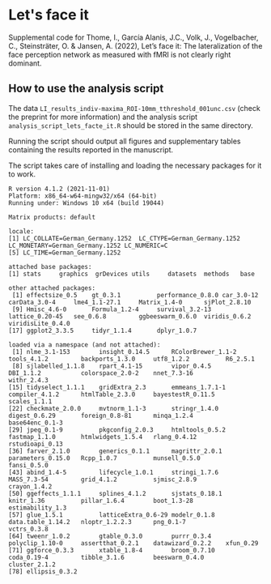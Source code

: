 # Let's face it

Supplemental code for Thome, I., García Alanis, J.C., Volk, J., Vogelbacher, C., Steinsträter, O. &amp; Jansen, A. (2022),  Let’s face it: The lateralization of the face perception network as measured with fMRI is not clearly right dominant.

## How to use the analysis script

The data `LI_results_indiv-maxima_ROI-10mm_tthreshold_001unc.csv` (check the preprint for more information) and the analysis script `analysis_script_lets_facte_it.R` should be stored in the same directory.

Running the script should output all figures and supplementary tables containing the results reported in the manuscript.

The script takes care of installing and loading the necessary packages for it to work.

```{r}
R version 4.1.2 (2021-11-01)
Platform: x86_64-w64-mingw32/x64 (64-bit)
Running under: Windows 10 x64 (build 19044)

Matrix products: default

locale:
[1] LC_COLLATE=German_Germany.1252  LC_CTYPE=German_Germany.1252    LC_MONETARY=German_Germany.1252 LC_NUMERIC=C                   
[5] LC_TIME=German_Germany.1252    

attached base packages:
[1] stats     graphics  grDevices utils     datasets  methods   base     

other attached packages:
 [1] effectsize_0.5    gt_0.3.1          performance_0.8.0 car_3.0-12        carData_3.0-4     lme4_1.1-27.1     Matrix_1.4-0      sjPlot_2.8.10    
 [9] Hmisc_4.6-0       Formula_1.2-4     survival_3.2-13   lattice_0.20-45   see_0.6.8         ggbeeswarm_0.6.0  viridis_0.6.2     viridisLite_0.4.0
[17] ggplot2_3.3.5     tidyr_1.1.4       dplyr_1.0.7      

loaded via a namespace (and not attached):
 [1] nlme_3.1-153        insight_0.14.5      RColorBrewer_1.1-2  tools_4.1.2         backports_1.3.0     utf8_1.2.2          R6_2.5.1           
 [8] sjlabelled_1.1.8    rpart_4.1-15        vipor_0.4.5         DBI_1.1.2           colorspace_2.0-2    nnet_7.3-16         withr_2.4.3        
[15] tidyselect_1.1.1    gridExtra_2.3       emmeans_1.7.1-1     compiler_4.1.2      htmlTable_2.3.0     bayestestR_0.11.5   scales_1.1.1       
[22] checkmate_2.0.0     mvtnorm_1.1-3       stringr_1.4.0       digest_0.6.29       foreign_0.8-81      minqa_1.2.4         base64enc_0.1-3    
[29] jpeg_0.1-9          pkgconfig_2.0.3     htmltools_0.5.2     fastmap_1.1.0       htmlwidgets_1.5.4   rlang_0.4.12        rstudioapi_0.13    
[36] farver_2.1.0        generics_0.1.1      magrittr_2.0.1      parameters_0.15.0   Rcpp_1.0.7          munsell_0.5.0       fansi_0.5.0        
[43] abind_1.4-5         lifecycle_1.0.1     stringi_1.7.6       MASS_7.3-54         grid_4.1.2          sjmisc_2.8.9        crayon_1.4.2       
[50] ggeffects_1.1.1     splines_4.1.2       sjstats_0.18.1      knitr_1.36          pillar_1.6.4        boot_1.3-28         estimability_1.3   
[57] glue_1.5.1          latticeExtra_0.6-29 modelr_0.1.8        data.table_1.14.2   nloptr_1.2.2.3      png_0.1-7           vctrs_0.3.8        
[64] tweenr_1.0.2        gtable_0.3.0        purrr_0.3.4         polyclip_1.10-0     assertthat_0.2.1    datawizard_0.2.2    xfun_0.29          
[71] ggforce_0.3.3       xtable_1.8-4        broom_0.7.10        coda_0.19-4         tibble_3.1.6        beeswarm_0.4.0      cluster_2.1.2      
[78] ellipsis_0.3.2 
```
